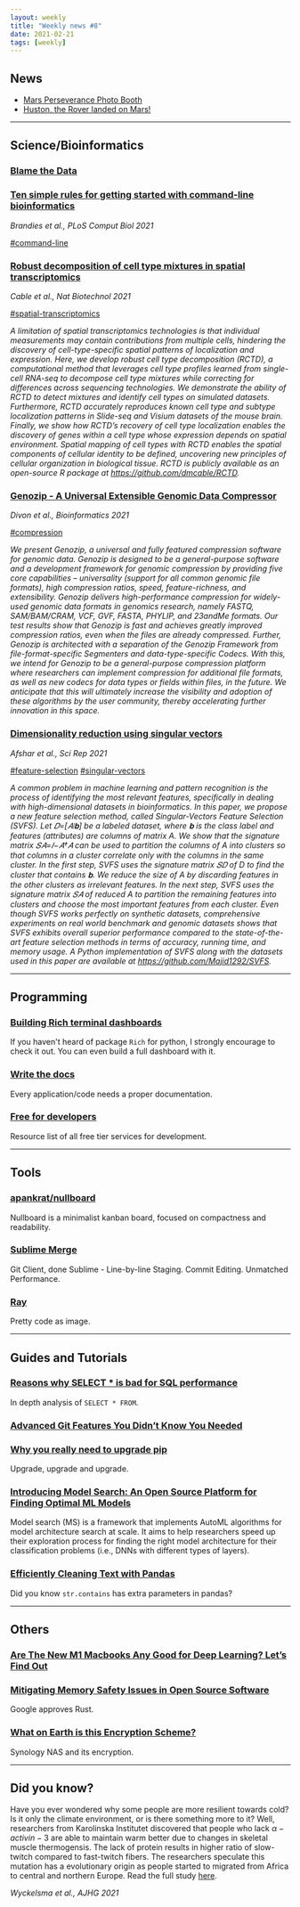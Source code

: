 ```yaml
---
layout: weekly
title: "Weekly news #8"
date: 2021-02-21
tags: [weekly]
---
```


## <i class="fas fa-bullhorn"></i> News

* [Mars Perseverance Photo Booth](https://mars.nasa.gov/mars2020/participate/photo-booth/)
* [Huston, the Rover landed on Mars!](https://www.nasa.gov/content/live-landing-of-the-mars-2020-perseverance-rover)

---

## <i class="fas fa-dna"></i> Science/Bioinformatics

### [Blame the Data](https://michelebusby.tumblr.com/post/643211974587629568/so-you-want-to-start-a-biotech-a-bioinformatics)

### [Ten simple rules for getting started with command-line bioinformatics](https://journals.plos.org/ploscompbiol/article?id=10.1371%2Fjournal.pcbi.1008645)

_Brandies et al., PLoS Comput Biol 2021_

<a href="#" class="badge badge-primary">#command-line</a>

### [Robust decomposition of cell type mixtures in spatial transcriptomics](https://www.nature.com/articles/s41587-021-00830-w)

_Cable et al., Nat Biotechnol 2021_

<a href="#" class="badge badge-primary">#spatial-transcriptomics</a>

_A limitation of spatial transcriptomics technologies is that individual measurements may contain contributions from multiple cells, hindering the discovery of cell-type-specific spatial patterns of localization and expression. Here, we develop robust cell type decomposition (RCTD), a computational method that leverages cell type profiles learned from single-cell RNA-seq to decompose cell type mixtures while correcting for differences across sequencing technologies. We demonstrate the ability of RCTD to detect mixtures and identify cell types on simulated datasets. Furthermore, RCTD accurately reproduces known cell type and subtype localization patterns in Slide-seq and Visium datasets of the mouse brain. Finally, we show how RCTD’s recovery of cell type localization enables the discovery of genes within a cell type whose expression depends on spatial environment. Spatial mapping of cell types with RCTD enables the spatial components of cellular identity to be defined, uncovering new principles of cellular organization in biological tissue. RCTD is publicly available as an open-source R package at https://github.com/dmcable/RCTD._

### [Genozip - A Universal Extensible Genomic Data Compressor](https://academic.oup.com/bioinformatics/advance-article/doi/10.1093/bioinformatics/btab102/6135077)

_Divon et al., Bioinformatics 2021_

<a href="#" class="badge badge-primary">#compression</a>

_We present Genozip, a universal and fully featured compression software for genomic data. Genozip is designed to be a general-purpose software and a development framework for genomic compression by providing five core capabilities – universality (support for all common genomic file formats), high compression ratios, speed, feature-richness, and extensibility. Genozip delivers high-performance compression for widely-used genomic data formats in genomics research, namely FASTQ, SAM/BAM/CRAM, VCF, GVF, FASTA, PHYLIP, and 23andMe formats. Our test results show that Genozip is fast and achieves greatly improved compression ratios, even when the files are already compressed. Further, Genozip is architected with a separation of the Genozip Framework from file-format-specific Segmenters and data-type-specific Codecs. With this, we intend for Genozip to be a general-purpose compression platform where researchers can implement compression for additional file formats, as well as new codecs for data types or fields within files, in the future. We anticipate that this will ultimately increase the visibility and adoption of these algorithms by the user community, thereby accelerating further innovation in this space._

### [Dimensionality reduction using singular vectors](https://www.nature.com/articles/s41598-021-83150-y)

_Afshar et al., Sci Rep 2021_

<a href="#" class="badge badge-primary">#feature-selection</a>
<a href="#" class="badge badge-primary">#singular-vectors</a>

_A common problem in machine learning and pattern recognition is the process of identifying the most relevant features, specifically in dealing with high-dimensional datasets in bioinformatics. In this paper, we propose a new feature selection method, called Singular-Vectors Feature Selection (SVFS). Let 𝐷=[𝐴∣𝐛] be a labeled dataset, where 𝐛 is the class label and features (attributes) are columns of matrix A. We show that the signature matrix 𝑆𝐴=𝐼−𝐴†𝐴 can be used to partition the columns of A into clusters so that columns in a cluster correlate only with the columns in the same cluster. In the first step, SVFS uses the signature matrix 𝑆𝐷 of D to find the cluster that contains 𝐛. We reduce the size of A by discarding features in the other clusters as irrelevant features. In the next step, SVFS uses the signature matrix 𝑆𝐴 of reduced A to partition the remaining features into clusters and choose the most important features from each cluster. Even though SVFS works perfectly on synthetic datasets, comprehensive experiments on real world benchmark and genomic datasets shows that SVFS exhibits overall superior performance compared to the state-of-the-art feature selection methods in terms of accuracy, running time, and memory usage. A Python implementation of SVFS along with the datasets used in this paper are available at https://github.com/Majid1292/SVFS._

---

## <i class="far fa-keyboard"></i> Programming

### [Building Rich terminal dashboards](https://www.willmcgugan.com/blog/tech/post/building-rich-terminal-dashboards/)

If you haven't heard of package `Rich` for python, I strongly encourage to check it out.
You can even build a full dashboard with it.

### [Write the docs](https://www.writethedocs.org/)

Every application/code needs a proper documentation.

### [Free for developers](https://free-for.dev/)

Resource list of all free tier services for development.

---

## <i class="fas fa-toolbox"></i> Tools

### [apankrat/nullboard](https://github.com/apankrat/nullboard)

Nullboard is a minimalist kanban board, focused on compactness and readability.

### [Sublime Merge](https://www.sublimemerge.com/)

Git Client, done Sublime - Line-by-line Staging. Commit Editing. Unmatched Performance.

### [Ray](https://ray.so/)

Pretty code as image.

---

## <i class="fas fa-graduation-cap"></i> Guides and Tutorials

### [Reasons why SELECT * is bad for SQL performance](https://tanelpoder.com/posts/reasons-why-select-star-is-bad-for-sql-performance/)

In depth analysis of `SELECT * FROM`.

### [Advanced Git Features You Didn’t Know You Needed](https://martinheinz.dev/blog/43)

### [Why you really need to upgrade pip](https://pythonspeed.com/articles/upgrade-pip/)

Upgrade, upgrade and upgrade.

### [Introducing Model Search: An Open Source Platform for Finding Optimal ML Models](https://ai.googleblog.com/2021/02/introducing-model-search-open-source.html)

Model search (MS) is a framework that implements AutoML algorithms for model architecture search at scale. It aims to help researchers speed up their exploration process for finding the right model architecture for their classification problems (i.e., DNNs with different types of layers).

### [Efficiently Cleaning Text with Pandas](https://pbpython.com/text-cleaning.html)

Did you know `str.contains` has extra parameters in pandas?

---

## <i class="fas fa-rss"></i> Others

### [Are The New M1 Macbooks Any Good for Deep Learning? Let’s Find Out](https://www.betterdatascience.com/m1-deep-learning/)

### [Mitigating Memory Safety Issues in Open Source Software](https://security.googleblog.com/2021/02/mitigating-memory-safety-issues-in-open.html)

Google approves Rust.

### [What on Earth is this Encryption Scheme?](https://capnfabs.net/posts/wtf-encryption-scheme-synology-diskstation-nas/)

Synology NAS and its encryption.

---

## <i class="far fa-surprise"></i> Did you know?

Have you ever wondered why some people are more resilient towards cold? Is it
only the climate environment, or is there something more to it? Well, researchers
from Karolinska Institutet discovered that people who lack $\alpha-activin-3$ are
able to maintain warm better due to changes in skeletal muscle thermogensis. The
lack of protein results in higher ratio of slow-twitch compared to fast-twitch
fibers. The researchers speculate this mutation has a evolutionary origin as people
started to migrated from Africa to central and northern Europe. Read the full
study [here](https://www.cell.com/ajhg/fulltext/S0002-9297(21)00013-6).

_Wyckelsma et al., AJHG 2021_